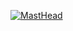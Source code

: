 [![MastHead](https://raw.githubusercontent.com/ankushsinghgandhi/template/main/header.jpg)](https://ankushsinghgandhi.github.io)
